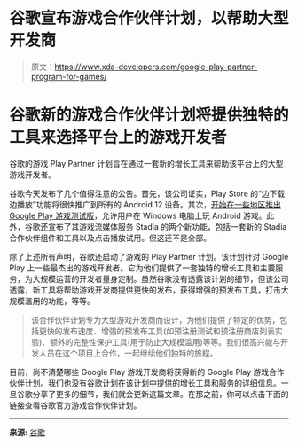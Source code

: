 # 谷歌宣布游戏合作伙伴计划，以帮助大型开发商

> 原文：<https://www.xda-developers.com/google-play-partner-program-for-games/>

# 谷歌新的游戏合作伙伴计划将提供独特的工具来选择平台上的游戏开发者

谷歌的游戏 Play Partner 计划旨在通过一套新的增长工具来帮助该平台上的大型游戏开发者。

谷歌今天发布了几个值得注意的公告。首先，该公司证实，Play Store 的“边下载边播放”功能将很快推广到所有的 Android 12 设备。其次，[开始在一些地区推出 Google Play 游戏测试版](https://www.xda-developers.com/google-play-games-for-pc-beta/)，允许用户在 Windows 电脑上玩 Android 游戏。此外，谷歌还宣布了其游戏流媒体服务 Stadia 的两个新功能，包括一套新的 Stadia 合作伙伴组件和工具以及点击播放试用。但这还不是全部。

除了上述所有声明，谷歌还启动了游戏的 Play Partner 计划。该计划针对 Google Play 上一些最杰出的游戏开发者。它为他们提供了一套独特的增长工具和主要服务，为大规模运营的开发者量身定制。虽然谷歌没有透露该计划的细节，但该公司透露，新工具将帮助游戏开发商提供更快的发布，获得增强的预发布工具，打击大规模滥用的功能，等等。

> 该合作伙伴计划专为大型游戏开发商而设计，为他们提供了特定的优势，包括更快的发布速度、增强的预发布工具(如预注册测试和预注册商店列表实验)、额外的完整性保护工具(用于防止大规模滥用)等等。我们很高兴能与开发人员在这个项目上合作，一起继续他们独特的旅程。

目前，尚不清楚哪些 Google Play 游戏开发商将获得新的 Google Play 游戏合作伙伴计划。我们也没有谷歌计划在该计划中提供的增长工具和服务的详细信息。一旦谷歌分享了更多的细节，我们就会更新这篇文章。在那之前，你可以点击下面的链接查看谷歌官方游戏合作伙伴计划。

* * *

**来源:** [谷歌](http://play.google.com/console/about/partnerprogram)